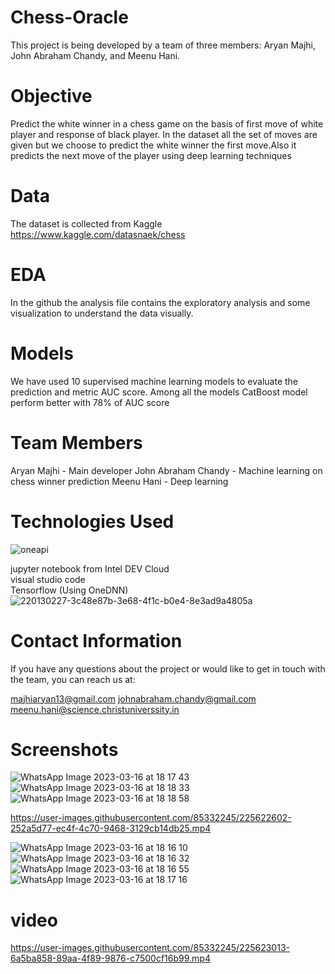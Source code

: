 # Chess-Oracle

This project is being developed by a team of three members: Aryan Majhi, John Abraham Chandy, and Meenu Hani.

# Objective 

Predict the white winner in a chess game on the basis of first move of white player and response of black player. In the dataset all the set of moves are given but we choose to predict the white winner the first move.Also it predicts the next move of the player using deep learning techniques

# Data

The dataset is collected from Kaggle https://www.kaggle.com/datasnaek/chess 

# EDA 

In the github the analysis file contains the exploratory analysis and some visualization to understand the data visually.

# Models

We have used 10 supervised machine learning models to evaluate the prediction and metric AUC score. 
Among all the models CatBoost model perform better with 78% of AUC score 

# Team Members

   Aryan Majhi - Main developer
   John Abraham Chandy - Machine learning on chess winner prediction
   Meenu Hani - Deep learning 

# Technologies Used
![oneapi](https://user-images.githubusercontent.com/70305149/225831832-e22f65cf-28b2-4a29-b050-a190435bce9e.png)

   jupyter notebook from Intel DEV Cloud \
   visual studio code \
   Tensorflow (Using OneDNN)
![220130227-3c48e87b-3e68-4f1c-b0e4-8e3ad9a4805a](https://user-images.githubusercontent.com/70305149/225831900-58898a90-911f-4c38-9cae-38803bc511bf.png)

# Contact Information

If you have any questions about the project or would like to get in touch with the team, you can reach us at:

   majhiaryan13@gmail.com
   johnabraham.chandy@gmail.com
   meenu.hani@science.christuniverssity.in
   
# Screenshots
![WhatsApp Image 2023-03-16 at 18 17 43](https://user-images.githubusercontent.com/85332245/225622579-bd1cb796-bd96-4ad2-b270-f36528745fbe.jpg)
![WhatsApp Image 2023-03-16 at 18 18 33](https://user-images.githubusercontent.com/85332245/225622591-1edf5c28-500f-4b20-b115-3797790c9efd.jpg)
![WhatsApp Image 2023-03-16 at 18 18 58](https://user-images.githubusercontent.com/85332245/225622600-0f253a3a-60d2-4027-b4ce-db30e4f89d0c.jpg)




https://user-images.githubusercontent.com/85332245/225622602-252a5d77-ec4f-4c70-9468-3129cb14db25.mp4

![WhatsApp Image 2023-03-16 at 18 16 10](https://user-images.githubusercontent.com/85332245/225622645-ebc15d41-ec51-4110-864f-dd8c05beb47a.jpg)
![WhatsApp Image 2023-03-16 at 18 16 32](https://user-images.githubusercontent.com/85332245/225622649-b4614531-f8b5-4045-b912-b379e58dc7a5.jpg)
![WhatsApp Image 2023-03-16 at 18 16 55](https://user-images.githubusercontent.com/85332245/225622657-cdc0477f-ba54-4653-bb2d-5e0ce257f286.jpg)
![WhatsApp Image 2023-03-16 at 18 17 16](https://user-images.githubusercontent.com/85332245/225622660-0671f83f-afc2-4b76-b907-e3bae5b943c1.jpg)

# video



https://user-images.githubusercontent.com/85332245/225623013-6a5ba858-89aa-4f89-9876-c7500cf16b99.mp4

